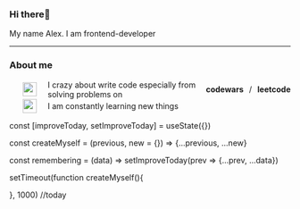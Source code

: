 <style>
ul>li {
  list-style:none;
}
li>img {
  margin-right:10px;
  }
</style>

### Hi there👋
My name Alex. I am frontend-developer
<hr>
<h3>About me</h3>
<ul>
  <li style="list-style:none; display:flex; align-items:center; gap:10px">
    <img src="https://cdn1.iconfinder.com/data/icons/data-science-flat-1/64/programming-developer-backend-laptop-algorithm-256.png" style="width:25px"/>
    I crazy about write code especially from solving problems on <b>codewars</b> / <b>leetcode</b>
  </li>
  <li style="list-style:none; display:flex; align-items:center; gap:10px">
    <img src="https://cdn3.iconfinder.com/data/icons/education-science-vol-1-1/512/reading_book_read_learn-256.png" style="width:25px"/>
    I am constantly learning new things
  </li>
  <li style="list-style:none; display:flex; align-items:center; gap:10px"></li>
  <li style="list-style:none; display:flex; align-items:center; gap:10px"></li>
  <li style="list-style:none; display:flex; align-items:center; gap:10px"></li>
  <li style="list-style:none; display:flex; align-items:center; gap:10px"></li>
</ul>
const [improveToday, setImproveToday] = useState({})

const createMyself = (previous, new = {}) => {...previous, ...new}

const remembering = (data) => setImproveToday(prev => {...prev, ...data})

setTimeout(function createMyself(){

}, 1000)
//today
